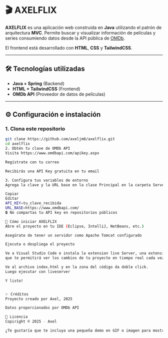 # 🎬 AXELFLIX

**AXELFLIX** es una aplicación web construida en **Java** utilizando el patrón de arquitectura **MVC**. Permite buscar y visualizar información de películas y series consumiendo datos desde la API pública de [OMDb](https://www.omdbapi.com/).

El frontend está desarrollado con **HTML**, **CSS** y **TailwindCSS**.

---

## 🛠️ Tecnologías utilizadas

- **Java + Spring** (Backend)
- **HTML + TailwindCSS** (Frontend)
- **OMDb API** (Proveedor de datos de películas)

---

## ⚙️ Configuración e instalación

### 1. Clona este repositorio

```bash
git clone https://github.com/axeljm0/axelflix.git
cd axelflix
2. Obtén tu clave de OMDb API
Visita https://www.omdbapi.com/apikey.aspx

Regístrate con tu correo

Recibirás una API Key gratuita en tu email

3. Configura tus variables de entorno
Agrega la clave y la URL base en la clase Principal en la carpeta Server.

Copiar
Editar
API_KEY=tu_clave_recibida
URL_BASE=https://www.omdbapi.com/
🔒 No compartas tu API key en repositorios públicos

🚀 Cómo iniciar AXELFLIX
Abre el proyecto en tu IDE (Eclipse, IntelliJ, NetBeans, etc.)

Asegúrate de tener un servidor como Apache Tomcat configurado

Ejecuta o despliega el proyecto

Ve a Visual Studio Code e instala la extension live Server, una extensión
que te permitirá ver los cambios de tu proyecto en tiempo real cada vez que guardes.

Ve al archivo index.html y en la zona del código da doble click.
Luego ejecutar con liveserver

Y listo!


✨ Créditos
Proyecto creado por Axel, 2025

Datos proporcionados por OMDb API

📄 Licencia
Copiright © 2025 - Axel

¿Te gustaría que te incluya una pequeña demo en GIF o imagen para mostrar la app visualmente en el README también?
